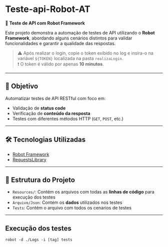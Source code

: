 # Teste-api-Robot-AT

🧪 **Teste de API com Robot Framework**

Este projeto demonstra a automação de testes de API utilizando o **Robot Framework**, abordando alguns cenários distintos para validar funcionalidades e garantir a qualidade das respostas.

> ⚠️ Após realizar o login, copie o token exibido no log e insira-o na variável `${TOKEN}` localizada na pasta `realizaLogin`.  
> ❗ O token é válido por apenas **10 minutos**.

---

## 📌 Objetivo

Automatizar testes de API RESTful com foco em:

- Validação de **status code**
- Verificação de **conteúdo da resposta**
- Testes com diferentes métodos HTTP (`GET`, `POST`, etc.)

---

## 🛠️ Tecnologias Utilizadas

- [Robot Framework](https://robotframework.org/)  
- [RequestsLibrary](https://github.com/MarketSquare/robotframework-requests)

---

## 📁 Estrutura do Projeto
- `Resources/`: Contém os arquivos com todas as **linhas de código** para execução dos testes
- `Arquivo/Json`: Contém os **dados** utilizados nos testes
- `Tests`: Contém o arquivo com todos os cenarios de testes

---

## Execução dos testes
 ```robot -d ./Logs -i [tag] tests```










